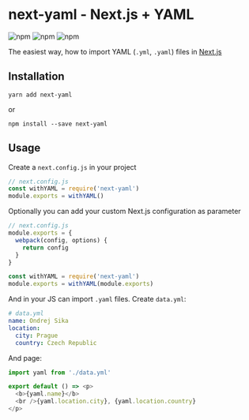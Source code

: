 # next-yaml - Next.js + YAML

![npm](https://img.shields.io/npm/dm/next-yaml.svg)
![npm](https://img.shields.io/npm/l/next-yaml.svg)
![npm](https://img.shields.io/david/ondrejsika/next-yaml.svg)


The easiest way, how to import YAML (`.yml`, `.yaml`) files in [Next.js](https://github.com/zeit/next.js)


## Installation

```
yarn add next-yaml
```

or

```
npm install --save next-yaml
```

## Usage

Create a `next.config.js` in your project

```js
// next.config.js
const withYAML = require('next-yaml')
module.exports = withYAML()
```

Optionally you can add your custom Next.js configuration as parameter

```js
// next.config.js
module.exports = {
  webpack(config, options) {
    return config
  }
}

const withYAML = require('next-yaml')
module.exports = withYAML(module.exports)
```

And in your JS can import `.yaml` files. Create `data.yml`:

```yaml
# data.yml
name: Ondrej Sika
location:
  city: Prague
  country: Czech Republic
```

And page:

```js
import yaml from './data.yml'

export default () => <p>
  <b>{yaml.name}</b>
  <br />{yaml.location.city}, {yaml.location.country}
</p>
```
